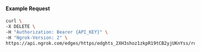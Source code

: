 <!-- Code generated for API Clients. DO NOT EDIT. -->

#### Example Request

```bash
curl \
-X DELETE \
-H "Authorization: Bearer {API_KEY}" \
-H "Ngrok-Version: 2" \
https://api.ngrok.com/edges/https/edghts_2XH3shoz1zkpR19tCB2yjUKnYss/routes/edghtsrt_2XH3siIlUMTuaorLw3ZbIk1tehf/ip_restriction
```
